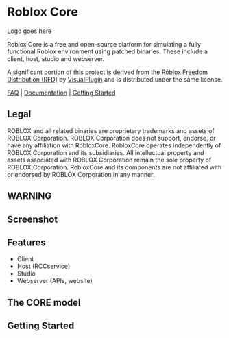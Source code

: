 # Roblox Core

Logo goes here

Roblox Core is a free and open-source platform for simulating a fully functional Roblox environment using patched binaries. These include a client, host, studio and webserver. 

A significant portion of this project is derived from the [Rōblox Freedom Distribution (RFD)](https://github.com/Windows81/Roblox-Freedom-Distribution) by [VisuaIPlugin](https://github.com/Windows81) and is distributed under the same license.

[FAQ](Documentation/FAQ.md) | [Documentation](#how-do-i-read-the-documentation) | [Getting Started](##getting-started)

## Legal
ROBLOX and all related binaries are proprietary trademarks and assets of ROBLOX Corporation. ROBLOX Corporation does not support, endorse, or have any affiliation with RobloxCore. RobloxCore operates independently of ROBLOX Corporation and its subsidiaries. All intellectual property and assets associated with ROBLOX Corporation remain the sole property of ROBLOX Corporation. RobloxCore and its components are not affiliated with or endorsed by ROBLOX Corporation in any manner.

## WARNING

## Screenshot

## Features

* Client
* Host (RCCservice)
* Studio
* Webserver (APIs, website)

## The CORE model

## Getting Started
